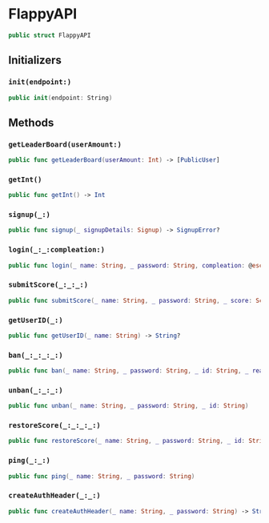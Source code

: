 # FlappyAPI

``` swift
public struct FlappyAPI 
```

## Initializers

### `init(endpoint:)`

``` swift
public init(endpoint: String) 
```

## Methods

### `getLeaderBoard(userAmount:)`

``` swift
public func getLeaderBoard(userAmount: Int) -> [PublicUser] 
```

### `getInt()`

``` swift
public func getInt() -> Int 
```

### `signup(_:)`

``` swift
public func signup(_ signupDetails: Signup) -> SignupError? 
```

### `login(_:_:compleation:)`

``` swift
public func login(_ name: String, _ password: String, compleation: @escaping(Result<PublicUser, APIError>) -> Void) 
```

### `submitScore(_:_:_:)`

``` swift
public func submitScore(_ name: String, _ password: String, _ score: Score) 
```

### `getUserID(_:)`

``` swift
public func getUserID(_ name: String) -> String? 
```

### `ban(_:_:_:_:)`

``` swift
public func ban(_ name: String, _ password: String, _ id: String, _ reason: String? = nil) 
```

### `unban(_:_:_:)`

``` swift
public func unban(_ name: String, _ password: String, _ id: String) 
```

### `restoreScore(_:_:_:_:)`

``` swift
public func restoreScore(_ name: String, _ password: String, _ id: String, _ score: Int = 0) 
```

### `ping(_:_:)`

``` swift
public func ping(_ name: String, _ password: String) 
```

### `createAuthHeader(_:_:)`

``` swift
public func createAuthHeader(_ name: String, _ password: String) -> String 
```
